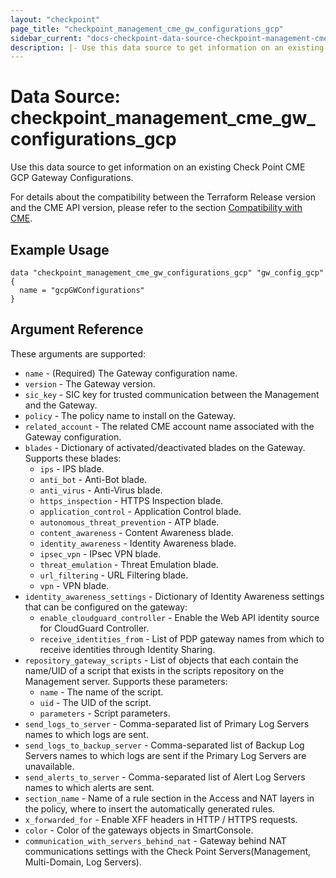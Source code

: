 ```yaml
---
layout: "checkpoint"
page_title: "checkpoint_management_cme_gw_configurations_gcp"
sidebar_current: "docs-checkpoint-data-source-checkpoint-management-cme-gw-configurations-gcp"
description: |- Use this data source to get information on an existing Check Point CME GCP Gateway Configurations.
---
```


# Data Source: checkpoint_management_cme_gw_configurations_gcp

Use this data source to get information on an existing Check Point CME GCP Gateway Configurations.

For details about the compatibility between the Terraform Release version and the CME API version, please refer to the section [Compatibility with CME](https://registry.terraform.io/providers/CheckPointSW/checkpoint/latest/docs#compatibility-with-cme).


## Example Usage

```hcl
data "checkpoint_management_cme_gw_configurations_gcp" "gw_config_gcp" {
  name = "gcpGWConfigurations"
}
```

## Argument Reference

These arguments are supported:

* `name` - (Required) The Gateway configuration name.
* `version` - The Gateway version.
* `sic_key` - SIC key for trusted communication between the Management and the Gateway.
* `policy` - The policy name to install on the Gateway.
* `related_account` - The related CME account name associated with the Gateway configuration.
* `blades` - Dictionary of activated/deactivated blades on the Gateway. Supports these blades:
    * `ips` - IPS blade.
    * `anti_bot` - Anti-Bot blade.
    * `anti_virus` - Anti-Virus blade.
    * `https_inspection` - HTTPS Inspection blade.
    * `application_control` - Application Control blade.
    * `autonomous_threat_prevention` - ATP blade.
    * `content_awareness` - Content Awareness blade.
    * `identity_awareness` - Identity Awareness blade.
    * `ipsec_vpn` - IPsec VPN blade.
    * `threat_emulation` - Threat Emulation blade.
    * `url_filtering` - URL Filtering blade.
    * `vpn` - VPN blade.
* `identity_awareness_settings` - Dictionary of Identity Awareness settings that can be configured on the gateway:
    * `enable_cloudguard_controller` - Enable the Web API identity source for CloudGuard Controller.
    * `receive_identities_from` - List of PDP gateway names from which to receive identities through Identity Sharing.
* `repository_gateway_scripts` - List of objects that each contain the name/UID of a script that exists in the scripts
  repository on the Management server. Supports these parameters:
    * `name` - The name of the script.
    * `uid` - The UID of the script.
    * `parameters` - Script parameters.
* `send_logs_to_server` - Comma-separated list of Primary Log Servers names to which logs are sent.
* `send_logs_to_backup_server` - Comma-separated list of Backup Log Servers names to which logs are sent if the Primary
  Log Servers are unavailable.
* `send_alerts_to_server` - Comma-separated list of Alert Log Servers names to which alerts are sent.
* `section_name` - Name of a rule section in the Access and NAT layers in the policy, where to insert the automatically generated rules.
* `x_forwarded_for` - Enable XFF headers in HTTP / HTTPS requests.
* `color` - Color of the gateways objects in SmartConsole.
* `communication_with_servers_behind_nat` - Gateway behind NAT communications settings with the Check Point Servers(Management, Multi-Domain, Log Servers).